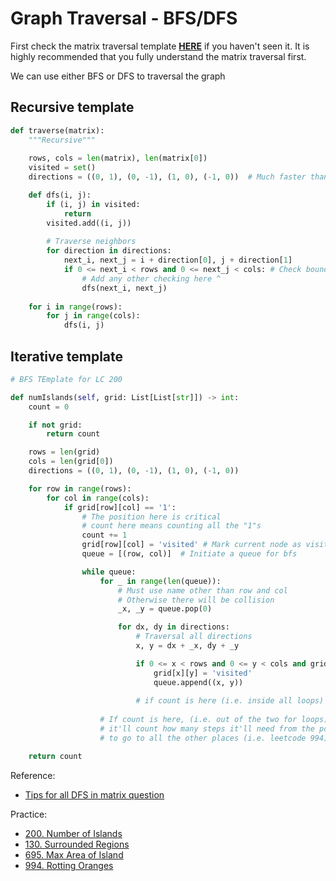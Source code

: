 # Graph Traversal - BFS/DFS

First check the matrix traversal template [**HERE**](./matrix_traversal.md) if you haven't seen it. It is highly recommended that you fully understand the matrix traversal first.

We can use either BFS or DFS to traversal the graph

## Recursive template

```python
def traverse(matrix):
    """Recursive"""
    
    rows, cols = len(matrix), len(matrix[0])
    visited = set()
    directions = ((0, 1), (0, -1), (1, 0), (-1, 0))  # Much faster than list

    def dfs(i, j):
        if (i, j) in visited:
            return
        visited.add((i, j))
        
        # Traverse neighbors
        for direction in directions:
            next_i, next_j = i + direction[0], j + direction[1]
            if 0 <= next_i < rows and 0 <= next_j < cols: # Check boundary
                # Add any other checking here ^
                dfs(next_i, next_j)
            
    for i in range(rows):
        for j in range(cols):
            dfs(i, j)
```

## Iterative template

```python
# BFS TEmplate for LC 200

def numIslands(self, grid: List[List[str]]) -> int:
    count = 0

    if not grid:
        return count

    rows = len(grid)
    cols = len(grid[0])
    directions = ((0, 1), (0, -1), (1, 0), (-1, 0))

    for row in range(rows):
        for col in range(cols):
            if grid[row][col] == '1':
                # The position here is critical
                # count here means counting all the "1"s
                count += 1
                grid[row][col] = 'visited' # Mark current node as visited
                queue = [(row, col)]  # Initiate a queue for bfs

                while queue:
                    for _ in range(len(queue)):
                        # Must use name other than row and col
                        # Otherwise there will be collision
                        _x, _y = queue.pop(0)

                        for dx, dy in directions:
                            # Traversal all directions
                            x, y = dx + _x, dy + _y

                            if 0 <= x < rows and 0 <= y < cols and grid[x][y] == "1":
                                grid[x][y] = 'visited'
                                queue.append((x, y))
                            
                            # if count is here (i.e. inside all loops) it'll count how many "1"s
                    
                    # If count is here, (i.e. out of the two for loops) 
                    # it'll count how many steps it'll need from the position 
                    # to go to all the other places (i.e. leetcode 994)

    return count
```

Reference:

- [Tips for all DFS in matrix question](https://leetcode.com/problems/pacific-atlantic-water-flow/discuss/90739/python-dfs-bests-85-tips-for-all-dfs-in-matrix-question)

Practice:

- [200. Number of Islands](https://leetcode.com/problems/number-of-islands/)
- [130. Surrounded Regions](https://leetcode.com/problems/surrounded-regions/)
- [695. Max Area of Island](https://leetcode.com/problems/max-area-of-island/)
- [994. Rotting Oranges](https://leetcode.com/problems/rotting-oranges/)

